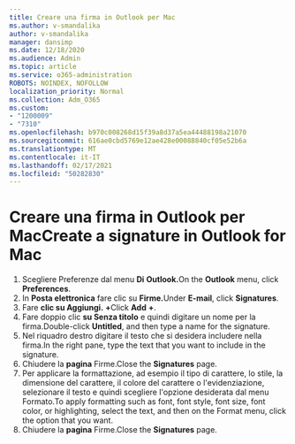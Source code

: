 ```yaml
---
title: Creare una firma in Outlook per Mac
ms.author: v-smandalika
author: v-smandalika
manager: dansimp
ms.date: 12/18/2020
ms.audience: Admin
ms.topic: article
ms.service: o365-administration
ROBOTS: NOINDEX, NOFOLLOW
localization_priority: Normal
ms.collection: Adm_O365
ms.custom:
- "1200009"
- "7310"
ms.openlocfilehash: b970c008268d15f39a8d37a5ea44488198a21070
ms.sourcegitcommit: 616ae0cbd5769e12ae428e00088840cf05e52b6a
ms.translationtype: MT
ms.contentlocale: it-IT
ms.lasthandoff: 02/17/2021
ms.locfileid: "50282830"
---
```

# <a name="create-a-signature-in-outlook-for-mac"></a><span data-ttu-id="b46ec-102">Creare una firma in Outlook per Mac</span><span class="sxs-lookup"><span data-stu-id="b46ec-102">Create a signature in Outlook for Mac</span></span>

1.  <span data-ttu-id="b46ec-103">Scegliere Preferenze dal menu **Di** **Outlook.**</span><span class="sxs-lookup"><span data-stu-id="b46ec-103">On the **Outlook** menu, click **Preferences**.</span></span>
2.  <span data-ttu-id="b46ec-104">In **Posta elettronica** fare clic su **Firme.**</span><span class="sxs-lookup"><span data-stu-id="b46ec-104">Under **E-mail**, click **Signatures**.</span></span>
3.  <span data-ttu-id="b46ec-105">Fare **clic su Aggiungi.** **+**</span><span class="sxs-lookup"><span data-stu-id="b46ec-105">Click **Add** **+**.</span></span>
4.  <span data-ttu-id="b46ec-106">Fare doppio clic **su Senza titolo** e quindi digitare un nome per la firma.</span><span class="sxs-lookup"><span data-stu-id="b46ec-106">Double-click **Untitled**, and then type a name for the signature.</span></span>
5.  <span data-ttu-id="b46ec-107">Nel riquadro destro digitare il testo che si desidera includere nella firma.</span><span class="sxs-lookup"><span data-stu-id="b46ec-107">In the right pane, type the text that you want to include in the signature.</span></span>
6.  <span data-ttu-id="b46ec-108">Chiudere la **pagina** Firme.</span><span class="sxs-lookup"><span data-stu-id="b46ec-108">Close the **Signatures** page.</span></span>
7.  <span data-ttu-id="b46ec-109">Per applicare la formattazione, ad esempio il tipo di carattere, lo stile, la dimensione del carattere, il colore del carattere o l'evidenziazione, selezionare il testo e quindi scegliere l'opzione desiderata dal menu Formato.</span><span class="sxs-lookup"><span data-stu-id="b46ec-109">To apply formatting such as font, font style, font size, font color, or highlighting, select the text, and then on the Format menu, click the option that you want.</span></span>
8.  <span data-ttu-id="b46ec-110">Chiudere la **pagina** Firme.</span><span class="sxs-lookup"><span data-stu-id="b46ec-110">Close the **Signatures** page.</span></span>
